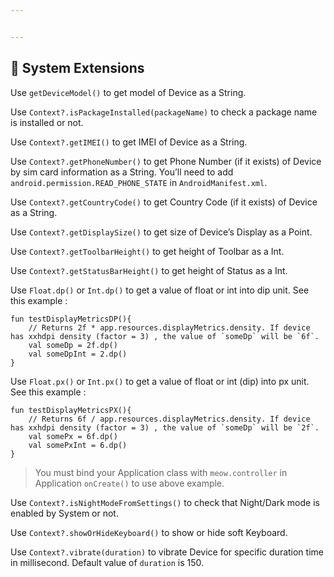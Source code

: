 ```yaml
---


---
```


<h2 id="🚂-system-extensions">🚂 System Extensions</h2>
<p>Use <code>getDeviceModel()</code> to get model of Device as a String.</p>
<p>Use <code>Context?.isPackageInstalled(packageName)</code> to check a package name is installed or not.</p>
<p>Use <code>Context?.getIMEI()</code> to get IMEI of Device as a String.</p>
<p>Use <code>Context?.getPhoneNumber()</code> to get Phone Number (if it exists) of Device by sim card information as a String. You’ll need to add <code>android.permission.READ_PHONE_STATE</code> in <code>AndroidManifest.xml</code>.</p>
<p>Use <code>Context?.getCountryCode()</code> to get Country Code (if it exists) of Device as a String.</p>
<p>Use <code>Context?.getDisplaySize()</code> to get size of Device’s Display as a Point.</p>
<p>Use <code>Context?.getToolbarHeight()</code> to get height of Toolbar as a Int.</p>
<p>Use <code>Context?.getStatusBarHeight()</code> to get height of Status as a Int.</p>
<p>Use <code>Float.dp()</code> or <code>Int.dp()</code> to get a value of float or int into dip unit. See this example :</p>
<pre class=" language-kotlin"><code class="prism  language-kotlin"><span class="token keyword">fun</span> <span class="token function">testDisplayMetricsDP</span><span class="token punctuation">(</span><span class="token punctuation">)</span><span class="token punctuation">{</span>
    <span class="token comment">// Returns 2f * app.resources.displayMetrics.density. If device has xxhdpi density (factor = 3) , the value of `someDp` will be `6f`.</span>
    <span class="token keyword">val</span> someDp <span class="token operator">=</span> <span class="token number">2f</span><span class="token punctuation">.</span><span class="token function">dp</span><span class="token punctuation">(</span><span class="token punctuation">)</span>
    <span class="token keyword">val</span> someDpInt <span class="token operator">=</span> <span class="token number">2</span><span class="token punctuation">.</span><span class="token function">dp</span><span class="token punctuation">(</span><span class="token punctuation">)</span>
<span class="token punctuation">}</span>
</code></pre>
<p>Use <code>Float.px()</code> or <code>Int.px()</code> to get a value of float or int (dip) into px unit. See this example :</p>
<pre class=" language-kotlin"><code class="prism  language-kotlin"><span class="token keyword">fun</span> <span class="token function">testDisplayMetricsPX</span><span class="token punctuation">(</span><span class="token punctuation">)</span><span class="token punctuation">{</span>
    <span class="token comment">// Returns 6f / app.resources.displayMetrics.density. If device has xxhdpi density (factor = 3) , the value of `someDp` will be `2f`.</span>
    <span class="token keyword">val</span> somePx <span class="token operator">=</span> <span class="token number">6f</span><span class="token punctuation">.</span><span class="token function">dp</span><span class="token punctuation">(</span><span class="token punctuation">)</span>
    <span class="token keyword">val</span> somePxInt <span class="token operator">=</span> <span class="token number">6</span><span class="token punctuation">.</span><span class="token function">dp</span><span class="token punctuation">(</span><span class="token punctuation">)</span>
<span class="token punctuation">}</span>
</code></pre>
<blockquote>
<p>You must bind your Application class with <code>meow.controller</code> in Application <code>onCreate()</code> to use above example.</p>
</blockquote>
<p>Use <code>Context?.isNightModeFromSettings()</code> to check that Night/Dark mode is enabled by System or not.</p>
<p>Use <code>Context?.showOrHideKeyboard()</code> to show or hide soft Keyboard.</p>
<p>Use <code>Context?.vibrate(duration)</code> to vibrate Device for specific duration time in millisecond. Default value of <code>duration</code> is 150.</p>

